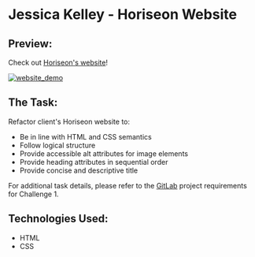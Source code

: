 # Jessica Kelley - Horiseon Website

## Preview:

Check out [Horiseon's website](https://jessicaakelley.github.io/Horiseon/)!

[![website_demo](docs/website_preview.gif)](https://media.giphy.com/media/EAebOmfbxiVpCKmK73/giphy.gif)

## The Task:

Refactor client's Horiseon website to:

- Be in line with HTML and CSS semantics
- Follow logical structure
- Provide accessible alt attributes for image elements
- Provide heading attributes in sequential order
- Provide concise and descriptive title

For additional task details, please refer to the [GitLab](https://ucb.bootcampcontent.com/UCB-Coding-Bootcamp/ucb-virt-bo-fsf-pt-04-2021-u-b/tree/master/01-HTML-Git-CSS/02-Challenge) project requirements for Challenge 1.

## Technologies Used:

- HTML
- CSS
